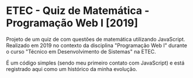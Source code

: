 # ETEC - Quiz de Matemática - Programação Web I [2019]
Projeto de um quiz de com questões de matemática utilizando JavaScript. Realizado em 2019 no contexto da disciplina "Programação Web I" durante o curso "Técnico em Desenvolvimento de Sistemas" na ETEC.

É um código simples (sendo meu primeiro contato com JavaScript) e está registrado aqui como um histórico da minha evolução.
